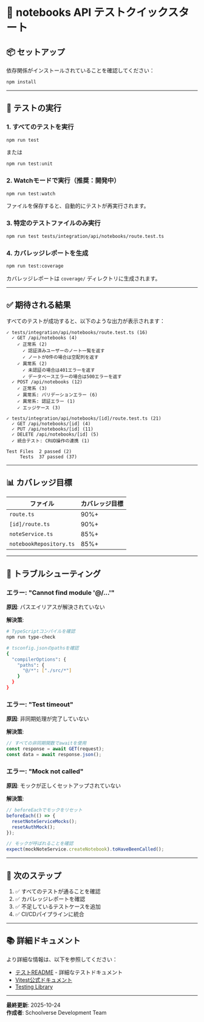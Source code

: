 # 🧪 notebooks API テストクイックスタート

## 📦 セットアップ

依存関係がインストールされていることを確認してください：

```bash
npm install
```

---

## 🚀 テストの実行

### 1. すべてのテストを実行

```bash
npm run test
```

または

```bash
npm run test:unit
```

### 2. Watchモードで実行（推奨：開発中）

```bash
npm run test:watch
```

ファイルを保存すると、自動的にテストが再実行されます。

### 3. 特定のテストファイルのみ実行

```bash
npm run test tests/integration/api/notebooks/route.test.ts
```

### 4. カバレッジレポートを生成

```bash
npm run test:coverage
```

カバレッジレポートは `coverage/` ディレクトリに生成されます。

---

## ✅ 期待される結果

すべてのテストが成功すると、以下のような出力が表示されます：

```
✓ tests/integration/api/notebooks/route.test.ts (16)
  ✓ GET /api/notebooks (4)
    ✓ 正常系 (2)
      ✓ 認証済みユーザーのノート一覧を返す
      ✓ ノートが0件の場合は空配列を返す
    ✓ 異常系 (2)
      ✓ 未認証の場合は401エラーを返す
      ✓ データベースエラーの場合は500エラーを返す
  ✓ POST /api/notebooks (12)
    ✓ 正常系 (3)
    ✓ 異常系: バリデーションエラー (6)
    ✓ 異常系: 認証エラー (1)
    ✓ エッジケース (3)

✓ tests/integration/api/notebooks/[id]/route.test.ts (21)
  ✓ GET /api/notebooks/[id] (4)
  ✓ PUT /api/notebooks/[id] (11)
  ✓ DELETE /api/notebooks/[id] (5)
  ✓ 統合テスト: CRUD操作の連携 (1)

Test Files  2 passed (2)
     Tests  37 passed (37)
```

---

## 📊 カバレッジ目標

| ファイル | カバレッジ目標 |
|---------|------------|
| `route.ts` | 90%+ |
| `[id]/route.ts` | 90%+ |
| `noteService.ts` | 85%+ |
| `notebookRepository.ts` | 85%+ |

---

## 🐛 トラブルシューティング

### エラー: "Cannot find module '@/...'"

**原因**: パスエイリアスが解決されていない

**解決策**:
```bash
# TypeScriptコンパイルを確認
npm run type-check

# tsconfig.jsonのpathsを確認
{
  "compilerOptions": {
    "paths": {
      "@/*": ["./src/*"]
    }
  }
}
```

### エラー: "Test timeout"

**原因**: 非同期処理が完了していない

**解決策**:
```typescript
// すべての非同期関数でawaitを使用
const response = await GET(request);
const data = await response.json();
```

### エラー: "Mock not called"

**原因**: モックが正しくセットアップされていない

**解決策**:
```typescript
// beforeEachでモックをリセット
beforeEach(() => {
  resetNoteServiceMocks();
  resetAuthMock();
});

// モックが呼ばれることを確認
expect(mockNoteService.createNotebook).toHaveBeenCalled();
```

---

## 📝 次のステップ

1. ✅ すべてのテストが通ることを確認
2. ✅ カバレッジレポートを確認
3. ✅ 不足しているテストケースを追加
4. ✅ CI/CDパイプラインに統合

---

## 📚 詳細ドキュメント

より詳細な情報は、以下を参照してください：

- [テストREADME](./README.md) - 詳細なテストドキュメント
- [Vitest公式ドキュメント](https://vitest.dev/)
- [Testing Library](https://testing-library.com/)

---

**最終更新**: 2025-10-24  
**作成者**: Schoolverse Development Team
